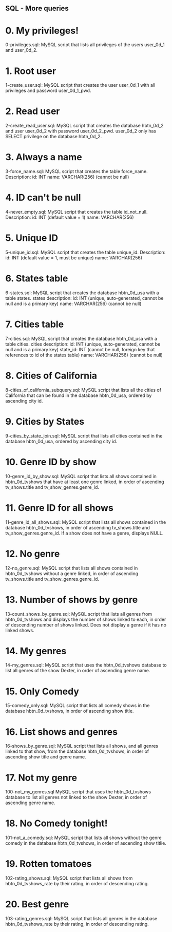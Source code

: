 ## SQL - More queries
#  0. My privileges!

0-privileges.sql: MySQL script that lists all privileges of the users user_0d_1 and user_0d_2.
#  1. Root user

1-create_user.sql: MySQL script that creates the user user_0d_1 with all privileges and password user_0d_1_pwd.
#  2. Read user

2-create_read_user.sql: MySQL script that creates the database hbtn_0d_2 and user user_0d_2 with password user_0d_2_pwd.
user_0d_2 only has SELECT privilege on the database hbtn_0d_2.
#  3. Always a name

3-force_name.sql: MySQL script that creates the table force_name.
Description:
id: INT
name: VARCHAR(256) (cannot be null)
#  4. ID can't be null

4-never_empty.sql: MySQL script that creates the table id_not_null.
Description:
id: INT (default value = 1)
name: VARCHAR(256)
#  5. Unique ID

5-unique_id.sql: MySQL script that creates the table unique_id.
Description:
id: INT (default value = 1, must be unique)
name: VARCHAR(256)
#  6. States table

6-states.sql: MySQL script that creates the database hbtn_0d_usa with a table states.
states description:
id: INT (unique, auto-generated, cannot be null and is a primary key)
name: VARCHAR(256) (cannot be null)
#  7. Cities table

7-cities.sql: MySQL script that creates the database hbtn_0d_usa with a table cities.
cities description:
id: INT (unique, auto-generated, cannot be null and is a primary key)
state_id: INT (cannot be null, foreign key that references to id of the states table)
name: VARCHAR(256) (cannot be null)
#  8. Cities of California

8-cities_of_california_subquery.sql: MySQL script that lists all the cities of California that can be found in the database hbtn_0d_usa, ordered by ascending city id.
#  9. Cities by States

9-cities_by_state_join.sql: MySQL script that lists all cities contained in the database hbtn_0d_usa, ordered by ascending city id.
#  10. Genre ID by show

10-genre_id_by_show.sql: MySQL script that lists all shows contained in hbtn_0d_tvshows that have at least one genre linked, in order of ascending tv_shows.title and tv_show_genres.genre_id.
#  11. Genre ID for all shows

11-genre_id_all_shows.sql: MySQL script that lists all shows contained in the database hbtn_0d_tvshows, in order of ascending tv_shows.title and tv_show_genres.genre_id.
If a show does not have a genre, displays NULL.
#  12. No genre

12-no_genre.sql: MySQL script that lists all shows contained in hbtn_0d_tvshows without a genre linked, in order of ascending tv_shows.title and tv_show_genres.genre_id.
#  13. Number of shows by genre

13-count_shows_by_genre.sql: MySQL script that lists all genres from hbtn_0d_tvshows and displays the number of shows linked to each, in order of descending number of shows linked.
Does not display a genre if it has no linked shows.
#  14. My genres

14-my_genres.sql: MySQL script that uses the hbtn_0d_tvshows database to list all genres of the show Dexter, in order of ascending genre name.
#  15. Only Comedy

15-comedy_only.sql: MySQL script that lists all comedy shows in the database hbtn_0d_tvshows, in order of ascending show title.
#  16. List shows and genres

16-shows_by_genre.sql: MySQL script that lists all shows, and all genres linked to that show, from the database hbtn_0d_tvshows, in order of ascending show title and genre name.
#  17. Not my genre

100-not_my_genres.sql MySQL script that uses the hbtn_0d_tvshows database to list all genres not linked to the show Dexter, in order of ascending genre name.
#  18. No Comedy tonight!

101-not_a_comedy.sql: MySQL script that lists all shows without the genre comedy in the database hbtn_0d_tvshows, in order of ascending show titlie.
#  19. Rotten tomatoes

102-rating_shows.sql: MySQL script that lists all shows from hbtn_0d_tvshows_rate by their rating, in order of descending rating.
#  20. Best genre

103-rating_genres.sql: MySQL script that lists all genres in the database hbtn_0d_tvshows_rate by their rating, in order of descending rating.
